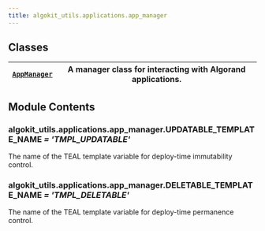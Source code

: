 ```yaml
---
title: algokit_utils.applications.app_manager
---
```

## Classes

| [`AppManager`](#algokit_utils.applications.app_manager.AppManager)   | A manager class for interacting with Algorand applications.   |
|-----------------------------------------------------------------------------------|---------------------------------------------------------------|

## Module Contents

### algokit_utils.applications.app_manager.UPDATABLE_TEMPLATE_NAME *= 'TMPL_UPDATABLE'*

The name of the TEAL template variable for deploy-time immutability control.

### algokit_utils.applications.app_manager.DELETABLE_TEMPLATE_NAME *= 'TMPL_DELETABLE'*

The name of the TEAL template variable for deploy-time permanence control.